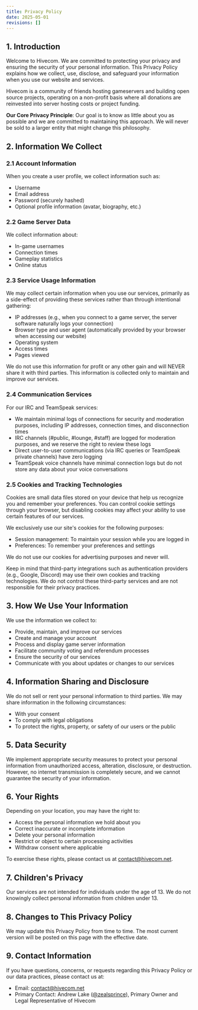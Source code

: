 ```yaml
---
title: Privacy Policy
date: 2025-05-01
revisions: []
---
```


## 1. Introduction

Welcome to Hivecom. We are committed to protecting your privacy and ensuring the security of your personal information. This Privacy Policy explains how we collect, use, disclose, and safeguard your information when you use our website and services.

Hivecom is a community of friends hosting gameservers and building open source projects, operating on a non-profit basis where all donations are reinvested into server hosting costs or project funding.

**Our Core Privacy Principle**: Our goal is to know as little about you as possible and we are committed to maintaining this approach. We will never be sold to a larger entity that might change this philosophy.

## 2. Information We Collect

### 2.1 Account Information

When you create a user profile, we collect information such as:

- Username
- Email address
- Password (securely hashed)
- Optional profile information (avatar, biography, etc.)

### 2.2 Game Server Data

We collect information about:

- In-game usernames
- Connection times
- Gameplay statistics
- Online status

### 2.3 Service Usage Information

We may collect certain information when you use our services, primarily as a side-effect of providing these services rather than through intentional gathering:

- IP addresses (e.g., when you connect to a game server, the server software naturally logs your connection)
- Browser type and user agent (automatically provided by your browser when accessing our website)
- Operating system
- Access times
- Pages viewed

We do not use this information for profit or any other gain and will NEVER share it with third parties. This information is collected only to maintain and improve our services.

### 2.4 Communication Services

For our IRC and TeamSpeak services:

- We maintain minimal logs of connections for security and moderation purposes, including IP addresses, connection times, and disconnection times
- IRC channels (#public, #lounge, #staff) are logged for moderation purposes, and we reserve the right to review these logs
- Direct user-to-user communications (via IRC queries or TeamSpeak private channels) have zero logging
- TeamSpeak voice channels have minimal connection logs but do not store any data about your voice conversations

### 2.5 Cookies and Tracking Technologies

Cookies are small data files stored on your device that help us recognize you and remember your preferences. You can control cookie settings through your browser, but disabling cookies may affect your ability to use certain features of our services.

We exclusively use our site's cookies for the following purposes:

- Session management: To maintain your session while you are logged in
- Preferences: To remember your preferences and settings

We do not use our cookies for advertising purposes and never will.

Keep in mind that third-party integrations such as authentication providers (e.g., Google, Discord) may use their own cookies and tracking technologies. We do not control these third-party services and are not responsible for their privacy practices.

## 3. How We Use Your Information

We use the information we collect to:

- Provide, maintain, and improve our services
- Create and manage your account
- Process and display game server information
- Facilitate community voting and referendum processes
- Ensure the security of our services
- Communicate with you about updates or changes to our services

## 4. Information Sharing and Disclosure

We do not sell or rent your personal information to third parties. We may share information in the following circumstances:

- With your consent
- To comply with legal obligations
- To protect the rights, property, or safety of our users or the public

## 5. Data Security

We implement appropriate security measures to protect your personal information from unauthorized access, alteration, disclosure, or destruction. However, no internet transmission is completely secure, and we cannot guarantee the security of your information.

## 6. Your Rights

Depending on your location, you may have the right to:

- Access the personal information we hold about you
- Correct inaccurate or incomplete information
- Delete your personal information
- Restrict or object to certain processing activities
- Withdraw consent where applicable

To exercise these rights, please contact us at <contact@hivecom.net>.

## 7. Children's Privacy

Our services are not intended for individuals under the age of 13. We do not knowingly collect personal information from children under 13.

## 8. Changes to This Privacy Policy

We may update this Privacy Policy from time to time. The most current version will be posted on this page with the effective date.

## 9. Contact Information

If you have questions, concerns, or requests regarding this Privacy Policy or our data practices, please contact us at:

- Email: <contact@hivecom.net>
- Primary Contact: Andrew Lake ([@zealsprince](https://zealsprince.com)), Primary Owner and Legal Representative of Hivecom
